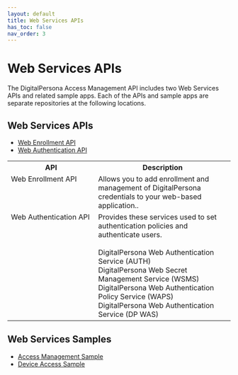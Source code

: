 ```yaml
---
layout: default
title: Web Services APIs
has_toc: false
nav_order: 3
---
```


# Web Services APIs

The DigitalPersona Access Management API includes two Web Services APIs and related  sample apps. Each of the APIs and sample apps are separate repositories at the following locations.

## Web Services APIs

- [Web Enrollment API](https://lenhodgeman.github.io/web-enrollment-api/)  
- [Web Authentication API](https://lenhodgeman.github.io/device-access.js)

<table style="width:100%;margin-left:auto;margin-right:auto;">
  <tr>
    <th style="width:181px">API</th>
    <th>Description</th>
  </tr>
  <tr>
    <td valign="top" >Web Enrollment API</td>
    <td>Allows you to add enrollment and management of DigitalPersona credentials to your web-based application..</td>
  </tr>
  <tr>
    <td  valign="top">Web Authentication API</td>
    <td> Provides these services used to set authentication policies and authenticate users.<BR><BR>
    DigitalPersona Web Authentication Service (AUTH)<br>
    DigitalPersona Web Secret Management Service (WSMS)<br>
    DigitalPersona Web Authentication Policy Service (WAPS)<br>
    DigitalPersona Web Authentication Service (DP WAS)</td>
  </tr>
</table>  

## Web Services Samples  

- [Access Management Sample]()  
- [Device Access Sample]()  
